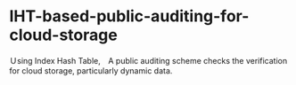 # IHT-based-public-auditing-for-cloud-storage
Ｕsing Index Hash Table,　A public auditing scheme checks the verification for cloud storage, particularly dynamic data.
